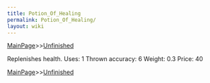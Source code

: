 ```yaml
---
title: Potion_Of_Healing
permalink: Potion_Of_Healing/
layout: wiki
---
```


[MainPage](/keeperrl_wiki/ "wikilink")>>[Unfinished](/keeperrl_wiki/Unfinished "wikilink")

 Replenishes health.
 Uses: 1
 Thrown accuracy: 6
 Weight: 0.3
 Price: 40

[MainPage](/keeperrl_wiki/ "wikilink")>>[Unfinished](/keeperrl_wiki/Unfinished "wikilink")

